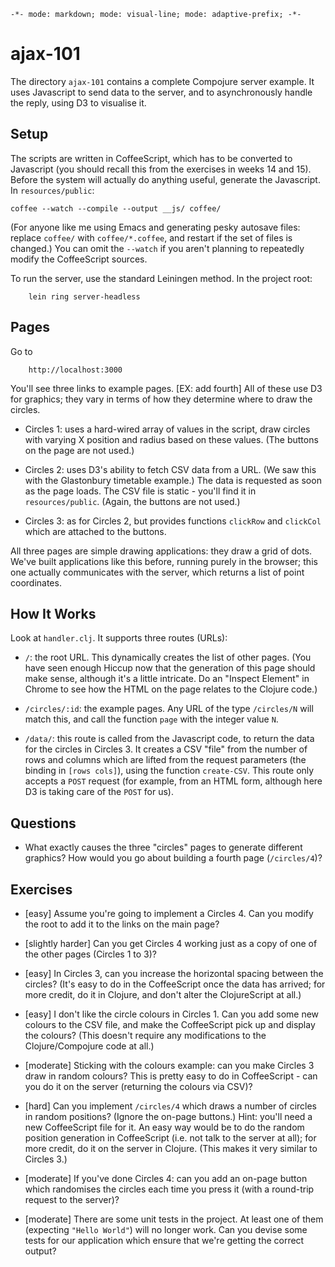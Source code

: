 `-*- mode: markdown; mode: visual-line; mode: adaptive-prefix; -*-`

# ajax-101

The directory `ajax-101` contains a complete Compojure server example. It uses Javascript to send data to the server, and to asynchronously handle the reply, using D3 to visualise it.

## Setup

The scripts are written in CoffeeScript, which has to be converted to Javascript (you should recall this from the exercises in weeks 14 and 15). Before the system will actually do anything useful, generate the Javascript. In `resources/public`:

	coffee --watch --compile --output __js/ coffee/
        
(For anyone like me using Emacs and generating pesky autosave files: replace `coffee/` with `coffee/*.coffee`, and restart if the set of files is changed.) You can omit the `--watch` if you aren't planning to repeatedly modify the CoffeeScript sources.

To run the server, use the standard Leiningen method. In the project root:

        lein ring server-headless
      
## Pages

Go to

        http://localhost:3000
        
You'll see three links to example pages. [EX: add fourth] All of these use D3 for graphics; they vary in terms of how they determine where to draw the circles.

- Circles 1: uses a hard-wired array of values in the script, draw circles with varying X position and radius based on these values. (The buttons on the page are not used.)

- Circles 2: uses D3's ability to fetch CSV data from a URL. (We saw this with the Glastonbury timetable example.) The data is requested as soon as the page loads. The CSV file is static - you'll find it in `resources/public`. (Again, the buttons are not used.)

- Circles 3: as for Circles 2, but provides functions `clickRow` and `clickCol` which are attached to the buttons.

All three pages are simple drawing applications: they draw a grid of dots. We've built applications like this before, running purely in the browser; this one actually communicates with the server, which returns a list of point coordinates.

## How It Works

Look at `handler.clj`. It supports three routes (URLs):

- `/`: the root URL. This dynamically creates the list of other pages. (You have seen enough Hiccup now that the generation of this page should make sense, although it's a little intricate. Do an "Inspect Element" in Chrome to see how the HTML on the page relates to the Clojure code.)

- `/circles/:id`: the example pages. Any URL of the type `/circles/N` will match this, and call the function `page` with the integer value `N`.

- `/data/`: this route is called from the Javascript code, to return the data for the circles in Circles 3. It creates a CSV "file" from the number of rows and columns which are lifted from the request parameters (the binding in `[rows cols]`), using the function `create-CSV`. This route only accepts a `POST` request (for example, from an HTML form, although here D3 is taking care of the `POST` for us).

## Questions

- What exactly causes the three "circles" pages to generate different graphics? How would you go about building a fourth page (`/circles/4`)?

## Exercises

- [easy] Assume you're going to implement a Circles 4. Can you modify the root to add it to the links on the main page?

- [slightly harder] Can you get Circles 4 working just as a copy of one of the other pages (Circles 1 to 3)?

- [easy] In Circles 3, can you increase the horizontal spacing between the circles? (It's easy to do in the CoffeeScript once the data has arrived; for more credit, do it in Clojure, and don't alter the ClojureScript at all.)

- [easy] I don't like the circle colours in Circles 1. Can you add some new colours to the CSV file, and make the CoffeeScript pick up and display the colours? (This doesn't require any modifications to the Clojure/Compojure code at all.)

- [moderate] Sticking with the colours example: can you make Circles 3 draw in random colours? This is pretty easy to do in CoffeeScript - can you do it on the server (returning the colours via CSV)?

- [hard] Can you implement `/circles/4` which draws a number of circles in random positions? (Ignore the on-page buttons.) Hint: you'll need a new CoffeeScript file for it. An easy way would be to do the random position generation in CoffeeScript (i.e. not talk to the server at all); for more credit, do it on the server in Clojure. (This makes it very similar to Circles 3.)

- [moderate] If you've done Circles 4: can you add an on-page button which randomises the circles each time you press it (with a round-trip request to the server)?

- [moderate] There are some unit tests in the project. At least one of them (expecting `"Hello World"`) will no longer work. Can you devise some tests for our application which ensure that we're getting the correct output?
